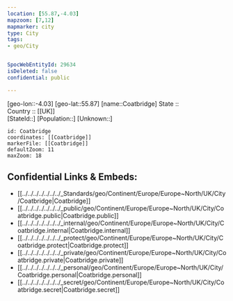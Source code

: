 ```yaml
---
location: [55.87,-4.03] 
mapzoom: [7,12] 
mapmarker: city 
type: City
tags:
- geo/City


SpocWebEntityId: 29634
isDeleted: false
confidential: public

---
```

[geo-lon::-4.03] 
[geo-lat::55.87] 
[name::Coatbridge] 
State ::  
Country :: [[UK]]  
[StateId::] 
[Population::] 
[Unknown::] 


```leaflet
id: Coatbridge
coordinates: [[Coatbridge]] 
markerFile: [[Coatbridge]] 
defaultZoom: 11 
maxZoom: 18
```


## Confidential Links & Embeds: 
- [[../../../../../../../_Standards/geo/Continent/Europe/Europe~North/UK/City/Coatbridge|Coatbridge]] 
- [[../../../../../../../_public/geo/Continent/Europe/Europe~North/UK/City/Coatbridge.public|Coatbridge.public]] 
- [[../../../../../../../_internal/geo/Continent/Europe/Europe~North/UK/City/Coatbridge.internal|Coatbridge.internal]] 
- [[../../../../../../../_protect/geo/Continent/Europe/Europe~North/UK/City/Coatbridge.protect|Coatbridge.protect]] 
- [[../../../../../../../_private/geo/Continent/Europe/Europe~North/UK/City/Coatbridge.private|Coatbridge.private]] 
- [[../../../../../../../_personal/geo/Continent/Europe/Europe~North/UK/City/Coatbridge.personal|Coatbridge.personal]] 
- [[../../../../../../../_secret/geo/Continent/Europe/Europe~North/UK/City/Coatbridge.secret|Coatbridge.secret]] 
